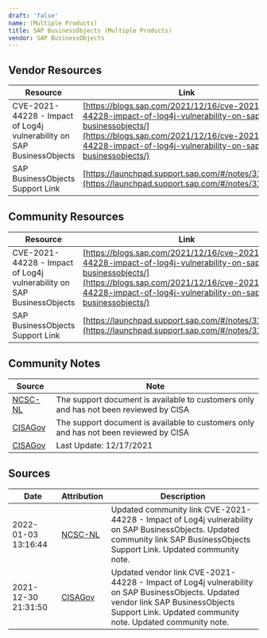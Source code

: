 ```yaml
---
draft: 'false'
name: (Multiple Products)
title: SAP BusinessObjects (Multiple Products)
vendor: SAP BusinessObjects
---
```


## Vendor Resources
| Resource | Link |
| --- | --- |
| CVE-2021-44228 - Impact of Log4j vulnerability on SAP BusinessObjects | [https://blogs.sap.com/2021/12/16/cve-2021-44228-impact-of-log4j-vulnerability-on-sap-businessobjects/](https://blogs.sap.com/2021/12/16/cve-2021-44228-impact-of-log4j-vulnerability-on-sap-businessobjects/) |
| SAP BusinessObjects Support Link | [https://launchpad.support.sap.com/#/notes/3129956](https://launchpad.support.sap.com/#/notes/3129956) |

## Community Resources
| Resource | Link |
| --- | --- |
| CVE-2021-44228 - Impact of Log4j vulnerability on SAP BusinessObjects | [https://blogs.sap.com/2021/12/16/cve-2021-44228-impact-of-log4j-vulnerability-on-sap-businessobjects/](https://blogs.sap.com/2021/12/16/cve-2021-44228-impact-of-log4j-vulnerability-on-sap-businessobjects/) |
| SAP BusinessObjects Support Link | [https://launchpad.support.sap.com/#/notes/3129956](https://launchpad.support.sap.com/#/notes/3129956) |

## Community Notes
| Source | Note |
| --- | --- |
| [NCSC-NL](https://github.com/NCSC-NL/log4shell/blob/main/software/README.md) | The support document is available to customers only and has not been reviewed by CISA |
| [CISAGov](https://raw.githubusercontent.com/cisagov/log4j-affected-db/develop/README.md) | The support document is available to customers only and has not been reviewed by CISA |
| [CISAGov](https://raw.githubusercontent.com/cisagov/log4j-affected-db/develop/README.md) | Last Update: 12/17/2021 |

## Sources
| Date | Attribution | Description |
| --- | --- | --- |
| 2022-01-03 13:16:44 | [NCSC-NL](https://github.com/NCSC-NL/log4shell/blob/main/software/README.md) | Updated community link CVE-2021-44228 - Impact of Log4j vulnerability on SAP BusinessObjects. Updated community link SAP BusinessObjects Support Link. Updated community note.  |
| 2021-12-30 21:31:50 | [CISAGov](https://raw.githubusercontent.com/cisagov/log4j-affected-db/develop/README.md) | Updated vendor link CVE-2021-44228 - Impact of Log4j vulnerability on SAP BusinessObjects. Updated vendor link SAP BusinessObjects Support Link. Updated community note. Updated community note.  |
